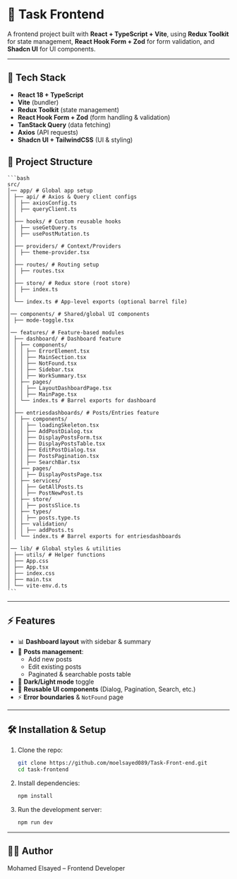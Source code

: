 # 📝 Task Frontend

A frontend project built with **React + TypeScript + Vite**, using **Redux Toolkit** for state management, **React Hook Form + Zod** for form validation, and **Shadcn UI** for UI components.

---

## 🚀 Tech Stack

- **React 18 + TypeScript**
- **Vite** (bundler)
- **Redux Toolkit** (state management)
- **React Hook Form + Zod** (form handling & validation)
- **TanStack Query** (data fetching)
- **Axios** (API requests)
- **Shadcn UI + TailwindCSS** (UI & styling)

## 📂 Project Structure

    ```bash
    src/
    │── app/ # Global app setup
    │ ├── api/ # Axios & Query client configs
    │ │ ├── axiosConfig.ts
    │ │ ├── queryClient.ts
    │ │
    │ ├── hooks/ # Custom reusable hooks
    │ │ ├── useGetQuery.ts
    │ │ ├── usePostMutation.ts
    │ │
    │ ├── providers/ # Context/Providers
    │ │ ├── theme-provider.tsx
    │ │
    │ ├── routes/ # Routing setup
    │ │ ├── routes.tsx
    │ │
    │ ├── store/ # Redux store (root store)
    │ │ ├── index.ts
    │ │
    │ └── index.ts # App-level exports (optional barrel file)
    │
    │── components/ # Shared/global UI components
    │ ├── mode-toggle.tsx
    │
    │── features/ # Feature-based modules
    │ ├── dashboard/ # Dashboard feature
    │ │ ├── components/
    │ │ │ ├── ErrorElement.tsx
    │ │ │ ├── MainSection.tsx
    │ │ │ ├── NotFound.tsx
    │ │ │ ├── Sidebar.tsx
    │ │ │ ├── WorkSummary.tsx
    │ │ ├── pages/
    │ │ │ ├── LayoutDashboardPage.tsx
    │ │ │ ├── MainPage.tsx
    │ │ └── index.ts # Barrel exports for dashboard
    │ │
    │ ├── entriesdashboards/ # Posts/Entries feature
    │ │ ├── components/
    │ │ │ ├── loadingSkeleton.tsx
    │ │ │ ├── AddPostDialog.tsx
    │ │ │ ├── DisplayPostsForm.tsx
    │ │ │ ├── DisplayPostsTable.tsx
    │ │ │ ├── EditPostDialog.tsx
    │ │ │ ├── PostsPagination.tsx
    │ │ │ ├── SearchBar.tsx
    │ │ ├── pages/
    │ │ │ ├── DisplayPostsPage.tsx
    │ │ ├── services/
    │ │ │ ├── GetAllPosts.ts
    │ │ │ ├── PostNewPost.ts
    │ │ ├── store/
    │ │ │ ├── postsSlice.ts
    │ │ ├── types/
    │ │ │ ├── posts.type.ts
    │ │ ├── validation/
    │ │ │ ├── addPosts.ts
    │ │ └── index.ts # Barrel exports for entriesdashboards
    │
    │── lib/ # Global styles & utilities
    │ ├── utils/ # Helper functions
    │ ├── App.css
    │ ├── App.tsx
    │ ├── index.css
    │ ├── main.tsx
    │ └── vite-env.d.ts
    ```

---

## ⚡ Features

- 📊 **Dashboard layout** with sidebar & summary
- 📝 **Posts management**:
  - Add new posts
  - Edit existing posts
  - Paginated & searchable posts table
- 🎨 **Dark/Light mode** toggle
- 🧩 **Reusable UI components** (Dialog, Pagination, Search, etc.)
- ⚡ **Error boundaries** & `NotFound` page

---

## 🛠️ Installation & Setup

1. Clone the repo:

   ```bash
   git clone https://github.com/moelsayed089/Task-Front-end.git
   cd task-frontend
   ```

2. Install dependencies:

   ```bash
   npm install
   ```

3. Run the development server:
   ```bash
   npm run dev
   ```

---

## 👨‍💻 Author

Mohamed Elsayed – Frontend Developer
